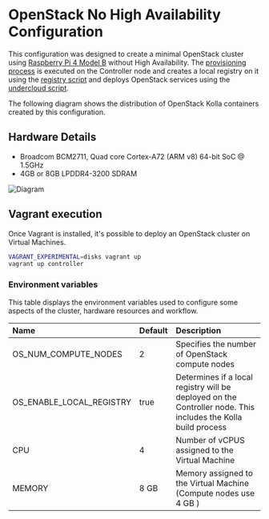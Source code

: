 # OpenStack No High Availability Configuration

This configuration was designed to create a minimal OpenStack cluster using
[Raspberry Pi 4 Model B][1] without High Availability. The [provisioning
process](../../install.sh) is executed on the Controller node and creates a
local registry on it using the [registry script](../../registry.sh) and deploys
OpenStack services using the [undercloud script](../../undercloud.sh).

The following diagram shows the distribution of OpenStack Kolla containers
created by this configuration.

## Hardware Details

- Broadcom BCM2711, Quad core Cortex-A72 (ARM v8) 64-bit SoC @ 1.5GHz
- 4GB or 8GB LPDDR4-3200 SDRAM

![Diagram](../../doc/img/containers_noha.png)

## Vagrant execution

Once Vagrant is installed, it's possible to deploy an OpenStack cluster on
Virtual Machines.

```bash
VAGRANT_EXPERIMENTAL=disks vagrant up
vagrant up controller
```

### Environment variables

This table displays the environment variables used to configure some aspects of
the cluster, hardware resources and workflow.

| Name                     | Default | Description                                                                                                   |
| :----------------------- | :------ | :------------------------------------------------------------------------------------------------------------ |
| OS_NUM_COMPUTE_NODES     | 2       | Specifies the number of OpenStack compute nodes                                                               |
| OS_ENABLE_LOCAL_REGISTRY | true    | Determines if a local registry will be deployed on the Controller node. This includes the Kolla build process |
| CPU                      | 4       | Number of vCPUS assigned to the Virtual Machine                                                               |
| MEMORY                   | 8 GB    | Memory assigned to the Virtual Machine (Compute nodes use 4 GB )                                              |

<!-- markdown-link-check-disable-next-line -->

[1]: https://www.raspberrypi.com/products/raspberry-pi-4-model-b/
